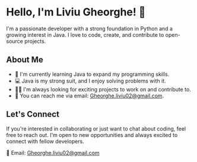 # Hello, I'm Liviu Gheorghe! 👋

I'm a passionate developer with a strong foundation in Python and a growing interest in Java. I love to code, create, and contribute to open-source projects. 

## About Me

- 🌱 I'm currently learning Java to expand my programming skills.
- 💻 Java is my strong suit, and I enjoy solving problems with it.
- 👨‍💻 I'm always looking for exciting projects to work on and contribute to.
- 📧 You can reach me via email: Gheorghe.liviu02@gmail.com.

## Let's Connect

If you're interested in collaborating or just want to chat about coding, feel free to reach out. I'm open to new opportunities and always excited to connect with fellow developers.

📧 Email: Gheorghe.liviu02@gmail.com

